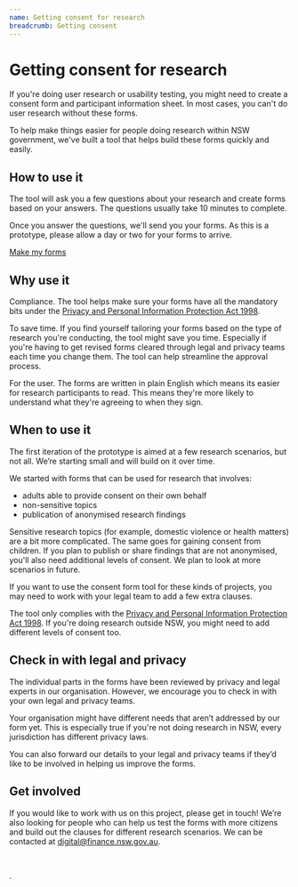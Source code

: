 ```yaml
---
name: Getting consent for research
breadcrumb: Getting consent
---
```


# Getting consent for research

If you're doing user research or usability testing, you might need to create a consent form and participant information sheet. In most cases, you can't do user research without these forms.

To help make things easier for people doing research within NSW government, we've built a tool that helps build these forms quickly and easily.


## How to use it

The tool will ask you a few questions about your research and create forms based on your answers. The questions usually take 10 minutes to complete.

Once you answer the questions, we'll send you your forms. As this is a prototype, please allow a day or two for your forms to arrive.

<p>
	<a type="button" class="nsw-button nsw-button--primary" href="https://docs.google.com/forms/d/e/1FAIpQLSdPAvNyaF5DZrNJOBTN43CAgSkKqB2cyodeTt8YV6fVyqu61A/viewform?usp=sf_link">Make my forms
  </a>	    
</p>

## Why use it

Compliance. The tool helps make sure your forms have all the mandatory bits under the <a href="https://www.legislation.nsw.gov.au/#/view/act/1998/133">Privacy and Personal Information Protection Act 1998</a>.

To save time. If you find yourself tailoring your forms based on the type of research you're conducting, the tool might save you time. Especially if you're having to get revised forms cleared through legal and privacy teams each time you change them. The tool can help streamline the approval process.

For the user. The forms are written in plain English which means its easier for research participants to read. This means they're more likely to understand what they're agreeing to when they sign.

## When to use it

The first iteration of the prototype is aimed at a few research scenarios, but not all. We’re starting small and will build on it over time.

We started with forms that can be used for research that involves:

-	adults able to provide consent on their own behalf
-	non-sensitive topics
-	publication of anonymised research findings

Sensitive research topics (for example, domestic violence or health matters) are a bit more complicated. The same goes for gaining consent from children. If you plan to publish or share findings that are not anonymised, you'll also need additional levels of consent. We plan to look at more scenarios in future.

If you want to use the consent form tool for these kinds of projects, you may need to work with your legal team to add a few extra clauses.

The tool only complies with the [Privacy and Personal Information Protection Act 1998](https://www.legislation.nsw.gov.au/#/view/act/1998/133). If you're doing research outside NSW, you might need to add different levels of consent too.

## Check in with legal and privacy

The individual parts in the forms have been reviewed by privacy and legal experts in our organisation. However, we encourage you to check in with your own legal and privacy teams.

Your organisation might have different needs that aren’t addressed by our form yet. This is especially true if you're not doing research in NSW, every jurisdiction has different privacy laws.

You can also forward our details to your legal and privacy teams if they’d like to be involved in helping us improve the forms.

## Get involved

If you would like to work with us on this project, please get in touch! We’re also looking for people who can help us test the forms with more citizens and build out the clauses for different research scenarios. We can be contacted at <a href="mailto:digital@finance.nsw.gov.au?subject=Consent in research">digital@finance.nsw.gov.au</a>.
<p>&nbsp;</p>.

